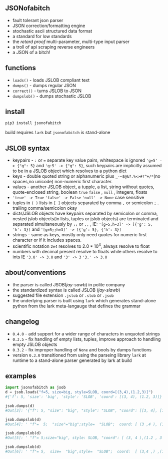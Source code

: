 ## JSONofabitch

- fault tolerant json parser
- JSON correction/formatting engine
- stochastic ascii structured data format
- a standard for low standards
- the *retard proof* multi-parameter, multi-type input parser
- a troll of api scraping reverse engineers
- a JSON of a bitch!


functions
---------

- ``loads()`` - loads JSLOB compliant text 
- ``dumps()`` - dumps regular JSON
- ``correct()`` - turns JSLOB to JSON 
- ``dumpslob()`` - dumps stochastic JSLOB

install
-------

```
pip3 install jsonofabitch
```

build requires ``lark`` but ``jsonofabitch`` is stand-alone


JSLOB syntax
------------

- keypairs -  ``:`` or ``=`` separate key value pairs, whitespace is ignored  ``'g=5' -> {"g": 5}`` and ``'g:5' -> {"g": 5}``, such keypairs are implicitly assumed to be in a JSLOB object which resolves to a python dict
- keys - double quoted string or alphanumeric plus ``_-~$@&?.%<>#!^+/*``(no spaces,no unicode)  non-numeric first character. 
- values - another JSLOB object, a tupple, a list, string without quotes, quote-enclosed string, boolean ``true`` ``false`` , ``null`` , integers, floats
- ``'true' -> True`` ``'false' -> False`` ``'null' -> None`` case sensitive
- tuples in ``( )`` lists in ``[ ]`` objects separated by comma ``,`` or semicolon ``;`` . trailing comma/semicolon okay
- dicts/JSLOB objects have keypairs separated by semicolon or comma, nested jslob objects(in lists, tuples or jslob objects) are terminated and separated simultaneously by ``;;`` or ``,,`` , IE: ``'[g=5,h=3]' -> [{'g': 5, 'h': 3}]`` and ``'[g=5;;h=3]' -> [{'g': 5}, {'h': 3}]``
- strings - same as keys, mostly only need quotes for numeric first character or if it includes spaces.
- scientific notation ``2e4`` resolves to $2.0 * 10^4$, always resolve to float
- numbers with decimal present resolve to floats while others resolve to ints IE ``'3.0' -> 3.0`` and ``'3' -> 3`` ``'3.' -> 3.0``


about/conventions
-----------------

- the parser is called JSOB(*jay-sawb*) in polite company
- the standardized syntax is called JSLOB (*jay-slawb*)
- suggested file extension ``.jslob`` or ``.slob`` or ``.jsob`` 
- the underlying parser is built using ``lark`` which generates stand-alone python from the lark meta-langauge that defines the grammar


changelog
---------

- ``0.4.0`` - add support for a wider range of characters in unquoted strings
- ``0.3.5`` - fix handling of empty lists, tuples, improve approach to handling empty JSLOB objects
- ``0.3.2`` - fix improper handling of ``None`` and bools by dumps functions
- version ``0.3.0`` transitioned from using the parseing library ``lark`` at runtime to a stand-alone parser generated by lark at build

examples
--------

```python
import jsonofabitch as jsob
d = jsob.loads("f=5, size=big, style=SLOB, coord=[(3,4),(1.2,3)]")
#{'f': 5, 'size': 'big', 'style': 'SLOB', 'coord': [(3, 4), (1.2, 3)]}

jsob.dumps(d)
#Out[3]: '{"f": 5, "size": "big", "style": "SLOB", "coord": [[3, 4], [1.2, 3]]}'

jsob.dumpslob(d)
#Out[4]: ' "f"=  5;  "size"="big";style=  "SLOB";  coord: [ (3 ,4 ), (1.2, 3,)  ];'

jsob.dumpslob(d)
#Out[5]: ' "f"= 5;size="big", style: SLOB, "coord": [ (3, 4 ),(1.2 , 3  ) ];'

jsob.dumpslob(d)
#Out[6]: ' "f"= 5,  size=  "big",style=  "SLOB";  coord:  [ (3,4 ,) ,(1.2 , 3,)  ];'
```

